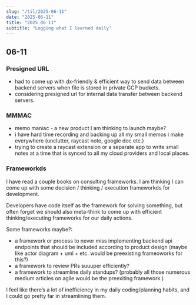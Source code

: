 ```yaml
---
slug: "/til/2025-06-11"
date: "2025-06-11"
title: "2025 06 11"
subtitle: "Logging what I learned daily"
---
```


## 06-11

### Presigned URL

- had to come up with dx-friendly & efficient way to send data between backend servers when file is stored in private GCP buckets.
- considering presigned url for internal data transfer between backend servers.

### MMMAC

- memo maniac - a new product I am thinking to launch maybe?
- i have hard time recording and backing up all my small memos i make everywhere (unclutter, raycast note, google doc etc.)
- trying to create a raycast extension or a separate app to write small notes at a time that is synced to all my cloud providers and local places.

### Frameworkds

I have read a couple books on consulting frameworks. I am thinking I can come up with some decision / thinking / execution frameworkds for development.

Developers have code itself as the framework for solving something, but often forget we should also meta-think to come up with efficient thinking/executing frameworks for our daily actions.

Some frameworks maybe?:

- a framework or process to never miss implementing backend api endpoints that should be included according to product design (maybe like actor diagram + uml + etc. would be preexisting frameoworks for this?)
- a framework to review PRs suuuper efficiently?
- a framework to streamline daily standups? (probably all those numerous medium articles on agile would be the preexiting framework.)

I feel like there’s a lot of inefficiency in my daily coding/planning habits, and I could go pretty far in streamlining them.
